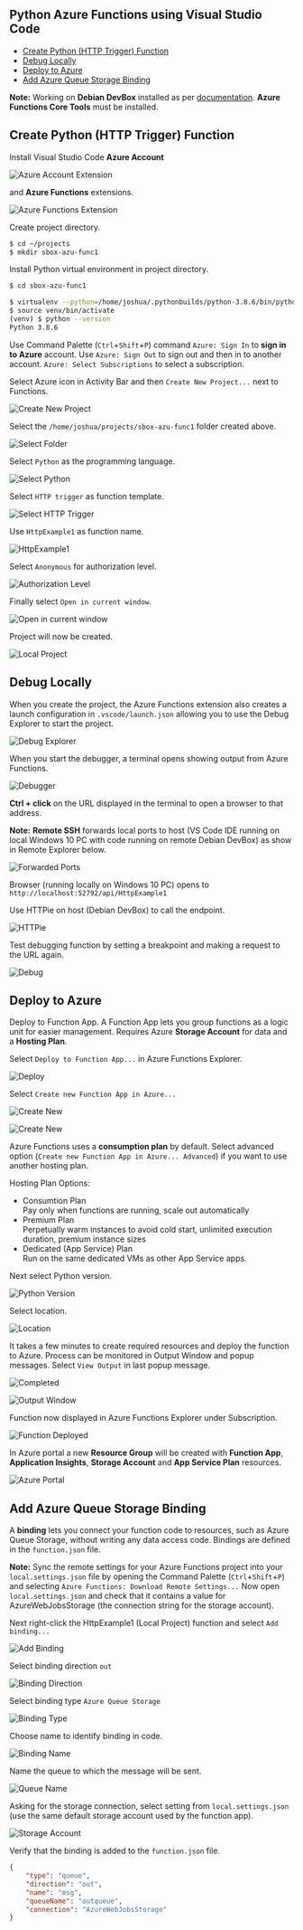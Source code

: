 ## Python Azure Functions using Visual Studio Code

* [Create Python (HTTP Trigger) Function](https://github.com/joshuasa/sbox-azu-func1#create-python-http-trigger-function)
* [Debug Locally](https://github.com/joshuasa/sbox-azu-func1#debug-locally)
* [Deploy to Azure](https://github.com/joshuasa/sbox-azu-func1#deploy-to-azure)
* [Add Azure Queue Storage Binding](https://github.com/joshuasa/sbox-azu-func1#add-azure-queue-storage-binding)

**Note:** Working on **Debian DevBox** installed as per [documentation](https://github.com/joshuasa/remote-work-ecosystem/blob/main/content/debian-devbox.md). **Azure Functions Core Tools** must be installed.

## Create Python (HTTP Trigger) Function

Install Visual Studio Code **Azure Account**

![Azure Account Extension](https://raw.githubusercontent.com/joshuasa/sbox-azu-func1/master/doc/images/sbox-azu-func1_09.png)

and **Azure Functions** extensions.

![Azure Functions Extension](https://raw.githubusercontent.com/joshuasa/sbox-azu-func1/master/doc/images/sbox-azu-func1_10.png)

Create project directory.

```bash
$ cd ~/projects
$ mkdir sbox-azu-func1
```

Install Python virtual environment in project directory.

```bash
$ cd sbox-azu-func1

$ virtualenv --python=/home/joshua/.pythonbuilds/python-3.8.6/bin/python3.8 venv
$ source venv/bin/activate
(venv) $ python --version
Python 3.8.6
```

Use Command Palette (`Ctrl`+`Shift`+`P`) command `Azure: Sign In` to **sign in to Azure** account. Use `Azure: Sign Out` to sign out and then in to another account. `Azure: Select Subscriptions` to select a subscription.

Select Azure icon in Activity Bar and then `Create New Project...` next to Functions.

![Create New Project](https://raw.githubusercontent.com/joshuasa/sbox-azu-func1/master/doc/images/sbox-azu-func1_01.png)

Select the `/home/joshua/projects/sbox-azu-func1` folder created above.

![Select Folder](https://raw.githubusercontent.com/joshuasa/sbox-azu-func1/master/doc/images/sbox-azu-func1_02.png)

Select `Python` as the programming language.

![Select Python](https://raw.githubusercontent.com/joshuasa/sbox-azu-func1/master/doc/images/sbox-azu-func1_03.png)

Select `HTTP trigger` as function template.

![Select HTTP Trigger](https://raw.githubusercontent.com/joshuasa/sbox-azu-func1/master/doc/images/sbox-azu-func1_04.png)

Use `HttpExample1` as function name.

![HttpExample1](https://raw.githubusercontent.com/joshuasa/sbox-azu-func1/master/doc/images/sbox-azu-func1_05.png)

Select `Anonymous` for authorization level.

![Authorization Level](https://raw.githubusercontent.com/joshuasa/sbox-azu-func1/master/doc/images/sbox-azu-func1_06.png)

Finally select `Open in current window`.

![Open in current window](https://raw.githubusercontent.com/joshuasa/sbox-azu-func1/master/doc/images/sbox-azu-func1_07.png)

Project will now be created.

![Local Project](https://raw.githubusercontent.com/joshuasa/sbox-azu-func1/master/doc/images/sbox-azu-func1_11.png)

## Debug Locally

When you create the project, the Azure Functions extension also creates a launch configuration in `.vscode/launch.json` allowing you to use the Debug Explorer to start the project.

![Debug Explorer](https://raw.githubusercontent.com/joshuasa/sbox-azu-func1/master/doc/images/sbox-azu-func1_12.png)

When you start the debugger, a terminal opens showing output from Azure Functions.

![Debugger](https://raw.githubusercontent.com/joshuasa/sbox-azu-func1/master/doc/images/sbox-azu-func1_13.png)

**Ctrl + click** on the URL displayed in the terminal to open a browser to that address.

**Note:** **Remote SSH** forwards local ports to host (VS Code IDE running on local Windows 10 PC with code running on remote Debian DevBox) as show in Remote Explorer below.

![Forwarded Ports](https://raw.githubusercontent.com/joshuasa/sbox-azu-func1/master/doc/images/sbox-azu-func1_14.png)

Browser (running locally on Windows 10 PC) opens to `http://localhost:52792/api/HttpExample1`

Use HTTPie on host (Debian DevBox) to call the endpoint.

![HTTPie](https://raw.githubusercontent.com/joshuasa/sbox-azu-func1/master/doc/images/sbox-azu-func1_16.png)

Test debugging function by setting a breakpoint and making a request to the URL again.

![Debug](https://raw.githubusercontent.com/joshuasa/sbox-azu-func1/master/doc/images/sbox-azu-func1_15.png)

## Deploy to Azure

Deploy to Function App. A Function App lets you group functions as a logic unit for easier management. Requires Azure **Storage Account** for data and a **Hosting Plan**.

Select `Deploy to Function App...` in Azure Functions Explorer.

![Deploy](https://raw.githubusercontent.com/joshuasa/sbox-azu-func1/master/doc/images/sbox-azu-func1_17.png)

Select `Create new Function App in Azure...`

![Create New](https://raw.githubusercontent.com/joshuasa/sbox-azu-func1/master/doc/images/sbox-azu-func1_18.png)

![Create New](https://raw.githubusercontent.com/joshuasa/sbox-azu-func1/master/doc/images/sbox-azu-func1_19.png)

Azure Functions uses a **consumption plan** by default. Select advanced option (`Create new Function App in Azure... Advanced`) if you want to use another hosting plan.

Hosting Plan Options:
* Consumtion Plan<br>
Pay only when functions are running, scale out automatically
* Premium Plan<br>
Perpetually warm instances to avoid cold start, unlimited execution duration, premium instance sizes
* Dedicated (App Service) Plan<br>
Run on the same dedicated VMs as other App Service apps.

Next select Python version.

![Python Version](https://raw.githubusercontent.com/joshuasa/sbox-azu-func1/master/doc/images/sbox-azu-func1_20.png)

Select location.

![Location](https://raw.githubusercontent.com/joshuasa/sbox-azu-func1/master/doc/images/sbox-azu-func1_21.png)

It takes a few minutes to create required resources and deploy the function to Azure. Process can be monitored in Output Window and popup messages. Select `View Output` in last popup message.

![Completed](https://raw.githubusercontent.com/joshuasa/sbox-azu-func1/master/doc/images/sbox-azu-func1_24.png)

![Output Window](https://raw.githubusercontent.com/joshuasa/sbox-azu-func1/master/doc/images/sbox-azu-func1_25.png)

Function now displayed in Azure Functions Explorer under Subscription.

![Function Deployed](https://raw.githubusercontent.com/joshuasa/sbox-azu-func1/master/doc/images/sbox-azu-func1_26.png)

In Azure portal a new **Resource Group** will be created with **Function App**, **Application Insights**, **Storage Account** and **App Service Plan** resources.

![Azure Portal](https://raw.githubusercontent.com/joshuasa/sbox-azu-func1/master/doc/images/sbox-azu-func1_27.png)

## Add Azure Queue Storage Binding

A **binding** lets you connect your function code to resources, such as Azure Queue Storage, without writing any data access code. Bindings are defined in the `function.json` file.

**Note:** Sync the remote settings for your Azure Functions project into your `local.settings.json` file by opening the Command Palette (`Ctrl`+`Shift`+`P`) and selecting `Azure Functions: Download Remote Settings...` Now open `local.settings.json` and check that it contains a value for AzureWebJobsStorage (the connection string for the storage account).

Next right-click the HttpExample1 (Local Project) function and select `Add binding...`

![Add Binding](https://raw.githubusercontent.com/joshuasa/sbox-azu-func1/master/doc/images/sbox-azu-func1_28.png)

Select binding direction `out`

![Binding Direction](https://raw.githubusercontent.com/joshuasa/sbox-azu-func1/master/doc/images/sbox-azu-func1_29.png)

Select binding type `Azure Queue Storage`

![Binding Type](https://raw.githubusercontent.com/joshuasa/sbox-azu-func1/master/doc/images/sbox-azu-func1_30.png)

Choose name to identify binding in code.

![Binding Name](https://raw.githubusercontent.com/joshuasa/sbox-azu-func1/master/doc/images/sbox-azu-func1_31.png)

Name the queue to which the message will be sent.

![Queue Name](https://raw.githubusercontent.com/joshuasa/sbox-azu-func1/master/doc/images/sbox-azu-func1_32.png)

Asking for the storage connection, select setting from `local.settings.json` (use the same default storage account used by the function app).

![Storage Account](https://raw.githubusercontent.com/joshuasa/sbox-azu-func1/master/doc/images/sbox-azu-func1_33.png)

Verify that the binding is added to the `function.json` file.

```json
{
    "type": "queue",
    "direction": "out",
    "name": "msg",
    "queueName": "outqueue",
    "connection": "AzureWebJobsStorage"
}
```
